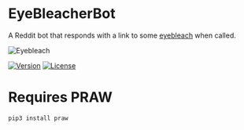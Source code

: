 # EyeBleacherBot
A Reddit bot that responds with a link to some [eyebleach](https://www.urbandictionary.com/define.php?term=eye+bleach) when called.

![Eyebleach](https://i.imgur.com/JvwRSB6.jpeg)

[![Version](https://poser.pugx.org/balrok/web_video/version)](//packagist.org/packages/balrok/web_video)
[![License](https://poser.pugx.org/ali-irawan/xtra/license.svg)](https://poser.pugx.org/ali-irawan/xtra/license.svg)

# Requires PRAW
~~~
pip3 install praw
~~~
